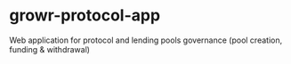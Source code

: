 # growr-protocol-app
Web application for protocol and lending pools governance (pool creation, funding &amp; withdrawal)

